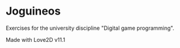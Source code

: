 # Joguineos
Exercises for the university discipline "Digital game programming".

Made with Love2D v11.1
